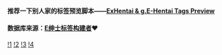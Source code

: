 #### 推荐一下别人家的标签预览脚本——[ExHentai &amp; g.E-Hentai Tags Preview](https://greasyfork.org/zh-CN/scripts/4066)

#### 数据库来源：[E绅士标签构建者](https://greasyfork.org/zh-CN/scripts/19619)❤

[!1](https://ws1.sinaimg.cn/large/69b5a2ffgy1ffvdp8seu4j208506o0so.jpg)
[!2](https://ws1.sinaimg.cn/large/69b5a2ffgy1ffvdp8t0mqj204p04z0sn.jpg)
[!3](https://ws1.sinaimg.cn/large/69b5a2ffgy1ffvdp8ptmcj20bp01swe9.jpg)
[!4](https://ws1.sinaimg.cn/large/69b5a2ffgy1ffvdp8spmjj204z00u0kb.jpg)
